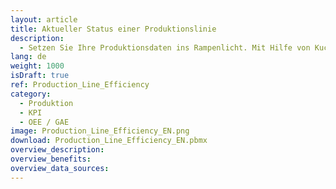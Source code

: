 ```yaml
---
layout: article
title: Aktueller Status einer Produktionslinie
description: 
  - Setzen Sie Ihre Produktionsdaten ins Rampenlicht. Mit Hilfe von Kuchen- und Balkendiagrammen können schnell alle wichtigen Informationen einer Produktionslinie erkannt werden.
lang: de
weight: 1000
isDraft: true
ref: Production_Line_Efficiency
category:
  - Produktion
  - KPI
  - OEE / GAE
image: Production_Line_Efficiency_EN.png
download: Production_Line_Efficiency_EN.pbmx
overview_description:
overview_benefits:
overview_data_sources:
---
```


